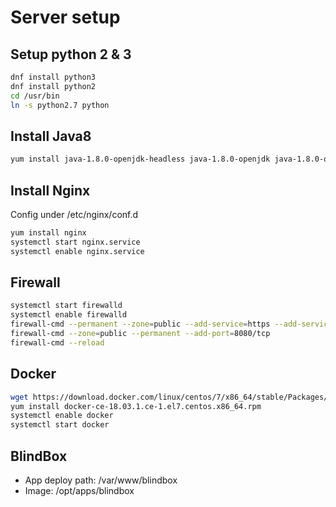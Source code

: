 # Server setup

## Setup python 2 & 3
``` bash
dnf install python3
dnf install python2
cd /usr/bin
ln -s python2.7 python
```

## Install Java8
``` bash
yum install java-1.8.0-openjdk-headless java-1.8.0-openjdk java-1.8.0-openjdk-devel
```

## Install Nginx

Config under /etc/nginx/conf.d

``` bash
yum install nginx
systemctl start nginx.service
systemctl enable nginx.service
```

## Firewall

``` bash
systemctl start firewalld
systemctl enable firewalld
firewall-cmd --permanent --zone=public --add-service=https --add-service=http
firewall-cmd --zone=public --permanent --add-port=8080/tcp
firewall-cmd --reload 
```

## Docker

``` bash
wget https://download.docker.com/linux/centos/7/x86_64/stable/Packages/docker-ce-18.03.1.ce-1.el7.centos.x86_64.rpm
yum install docker-ce-18.03.1.ce-1.el7.centos.x86_64.rpm
systemctl enable docker
systemctl start docker
```
## BlindBox

- App deploy path: /var/www/blindbox
- Image: /opt/apps/blindbox

